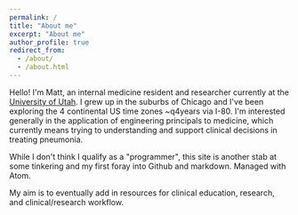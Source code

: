 ```yaml
---
permalink: /
title: "About me"
excerpt: "About me"
author_profile: true
redirect_from: 
  - /about/
  - /about.html
---
```


Hello! I'm Matt, an internal medicine resident and researcher currently at the [University of Utah](https://medicine.utah.edu/internalmedicine/residency/). I grew up in the suburbs of Chicago and I've been exploring the 4 continental US time zones ~q4years via I-80. I'm interested generally in the application of engineering principals to medicine, which currently means trying to understanding and support clinical decisions in treating pneumonia. 


While I don't think I qualify as a "programmer", this site is another stab at some tinkering and my first foray into Github and markdown. Managed with Atom.

My aim is to eventually add in resources for clinical education, research, and clinical/research workflow. 
